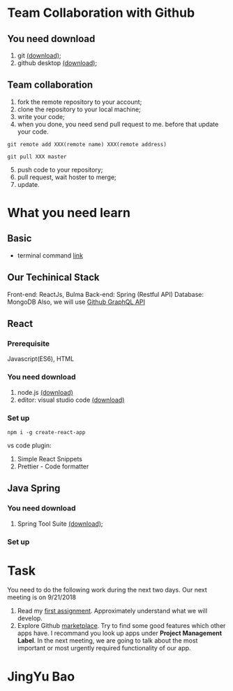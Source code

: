# Team Collaboration with Github

## You need download

1. git [(download)](https://git-scm.com/downloads);
2. github desktop [(download)](https://desktop.github.com/);

## Team collaboration

1. fork the remote repository to your account;
2. clone the repository to your local machine;
3. write your code;
4. when you done, you need send pull request to me. before that update your code.

```
git remote add XXX(remote name) XXX(remote address)
```

```
git pull XXX master
```

5. push code to your repository;
6. pull request, wait hoster to merge;
7. update.

# What you need learn

## Basic

- terminal command [link](https://www.dummies.com/computers/macs/mac-operating-systems/how-to-use-basic-unix-commands-to-work-in-terminal-on-your-mac/)

## Our Techinical Stack

Front-end: ReactJs, Bulma
Back-end: Spring (Restful API)
Database: MongoDB
Also, we will use [Github GraphQL API](https://developer.github.com/v4/)

## React

### Prerequisite

Javascript(ES6), HTML

### You need download

1. node.js [(download)](https://nodejs.org/en/)
2. editor: visual studio code [(download)](https://code.visualstudio.com/)

### Set up

```
npm i -g create-react-app
```

vs code plugin:

1. Simple React Snippets
2. Prettier - Code formatter

## Java Spring

### You need download

1. Spring Tool Suite [(download)](https://spring.io/tools/sts/all);

### Set up

# Task

You need to do the following work during the next two days. Our next meeting is on 9/21/2018

1. Read my [first assignment](https://github.com/Runbo94/TeamMeeting/blob/master/assignment1_runbozhao.pdf). Approximately understand what we will develop.
2. Explore Github [marketplace](https://github.com/marketplace). Try to find some good features which other apps have. I recommand you look up apps under **Project Management Label**. In the next meeting, we are going to talk about the most important or most urgently required functionality of our app.
# JingYu Bao
